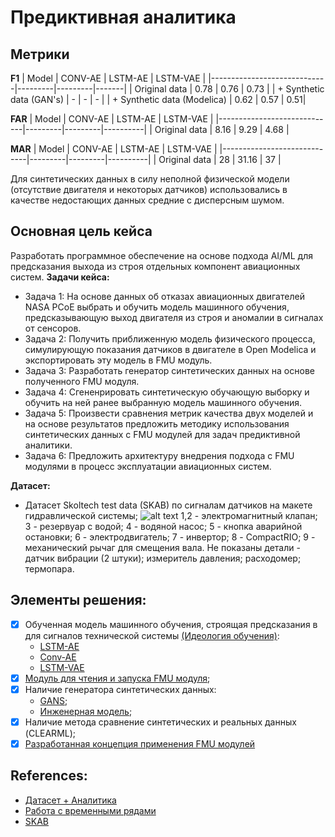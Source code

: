 # Предиктивная аналитика

## Метрики

**F1**
| Model                       | CONV-AE | LSTM-AE | LSTM-VAE |
|-----------------------------|---------|---------|-------|
| Original data               |   0.78  |   0.76  |  0.73 |
| + Synthetic data (GAN's)    |     -   |   -     |   -   |
| + Synthetic data (Modelica) |   0.62  |  0.57   |   0.51|


**FAR**
| Model                       | CONV-AE | LSTM-AE | LSTM-VAE |
|-----------------------------|---------|---------|----------|
| Original data               |   8.16  |   9.29  |  4.68    |

**MAR**
| Model                       | CONV-AE | LSTM-AE | LSTM-VAE |
|-----------------------------|---------|---------|----------|
| Original data               |   28    |   31.16 |  37      |


Для синтетических данных в силу неполной физической модели (отсутствие двигателя и некоторых датчиков) использовались в качестве недостающих данных средние с дисперсным шумом.


## Основная цель кейса
Разработать программное обеспечение на основе подхода AI/ML для предсказания выхода из строя отдельных компонент авиационных систем.
**Задачи кейса:**
* Задача 1: На основе данных об отказах авиационных двигателей NASA PCoE выбрать и обучить модель машинного обучения, предсказывающую выход двигателя из строя и аномалии в сигналах от сенсоров.
* Задача 2: Получить приближенную модель физического процесса, симулирующую показания датчиков в двигателе в Open Modelica и экспортировать эту модель в FMU модуль.
* Задача 3: Разработать генератор синтетических данных на основе полученного FMU модуля.
* Задача 4: Сгененрировать синтетическую обучающую выборку и обучить на ней ранее выбранную модель машинного обучения.
* Задача 5: Произвести сравнения метрик качества двух моделей и на основе результатов предложить методику использования синтетических данных с FMU модулей для задач предиктивной аналитики.
* Задача 6: Предложить архитектуру внедрения подхода с FMU модулями в процесс эксплуатации авиационных систем. 

**Датасет:**

- Датасет Skoltech test data (SKAB) по сигналам датчиков на макете гидравлической системы;
![alt text](https://github.com/waico/SKAB/blob/master/docs/pictures/testbed.png?raw=true)
1,2 - электромагнитный клапан; 3 - резервуар с водой; 4 - водяной насос; 5 - кнопка аварийной остановки; 6 - электродвигатель; 7 - инвертор; 8 - CompactRIO; 9 - механический рычаг для смещения вала. Не показаны детали - датчик вибрации (2 штуки); измеритель давления; расходомер; термопара.

## Элементы решения:
- [X] Обученная модель машинного обучения, строящая предсказания в для сигналов технической системы [(Идеология обучения)](https://github.com/addicted-by/predictive_analysis/blob/main/notebooks/README.md):
  - [LSTM-AE](https://github.com/addicted-by/predictive_analysis/blob/main/notebooks/LSTM-AE.ipynb)
  - [Conv-AE](https://github.com/addicted-by/predictive_analysis/blob/main/notebooks/Conv_AE.ipynb)
  - [LSTM-VAE](https://github.com/addicted-by/predictive_analysis/blob/main/notebooks/LSTM-VAE.ipynb)
- [X] [Модуль для чтения и запуска FMU модуля](https://github.com/addicted-by/predictive_analysis/tree/main/generator_modelica);
- [X] Наличие генератора синтетических данных:
  - [GANS](https://github.com/addicted-by/predictive_analysis/blob/main/gan_gen.ipynb);
  - [Инженерная модель](https://github.com/addicted-by/predictive_analysis/tree/main/generator_modelica); 
- [X] Наличие метода сравнение синтетических и реальных данных (CLEARML);
- [X] [Разработанная концепция применения FMU модулей](https://github.com/addicted-by/predictive_analysis/blob/main/data/README.md)

## References:
- [Датасет + Аналитика](https://www.kaggle.com/datasets/yuriykatser/skoltech-anomaly-benchmark-skab/code)
- [Работа с временными рядами](https://github.com/timeseriesAI/tsai)
- [SKAB](https://github.com/waico/SKAB)
